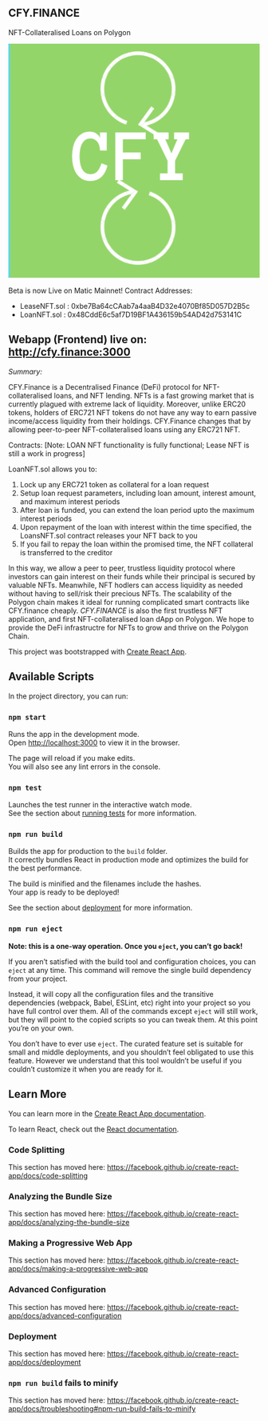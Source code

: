## CFY.FINANCE

NFT-Collateralised Loans on Polygon

![alt text](https://raw.githubusercontent.com/Aranyani01/CFY/main/public/logo512.png)

Beta is now Live on Matic Mainnet! Contract Addresses:

- LeaseNFT.sol : 0xbe7Ba64cCAab7a4aaB4D32e4070Bf85D057D2B5c
- LoanNFT.sol : 0x48CddE6c5af7D19BF1A436159b54AD42d753141C

## Webapp (Frontend) live on: http://cfy.finance:3000

*Summary:*

CFY.Finance is a Decentralised Finance (DeFi) protocol for NFT-collateralised loans, and NFT lending. NFTs is a fast growing market that is currently plagued with extreme lack of liquidity. Moreover, unlike ERC20 tokens, holders of ERC721 NFT tokens do not have any way to earn passive income/access liquidity from their holdings. CFY.Finance changes that by allowing peer-to-peer NFT-collateralised loans using any ERC721 NFT.

Contracts:
[Note: LOAN NFT functionality is fully functional; Lease NFT is still a work in progress]

LoanNFT.sol allows you to:

1. Lock up any ERC721 token as collateral for a loan request
2. Setup loan request parameters, including loan amount, interest amount, and maximum interest periods
3. After loan is funded, you can extend the loan period upto the maximum interest periods
4. Upon repayment of the loan with interest within the time specified, the LoansNFT.sol contract releases your NFT back to you
5. If you fail to repay the loan within the promised time, the NFT collateral is transferred to the creditor

In this way, we allow a peer to peer, trustless liquidity protocol where investors can gain interest on their funds while their principal is secured by valuable NFTs. Meanwhile, NFT hodlers can access liquidity as needed without having to sell/risk their precious NFTs. The scalability of the Polygon chain makes it ideal for running complicated smart contracts like CFY.finance cheaply. *CFY.FINANCE* is also the first trustless NFT application, and first NFT-collateralised loan dApp on Polygon. We hope to provide the DeFi infrastructre for NFTs to grow and thrive on the Polygon Chain.























This project was bootstrapped with [Create React App](https://github.com/facebook/create-react-app).

## Available Scripts

In the project directory, you can run:

### `npm start`

Runs the app in the development mode.<br />
Open [http://localhost:3000](http://localhost:3000) to view it in the browser.

The page will reload if you make edits.<br />
You will also see any lint errors in the console.

### `npm test`

Launches the test runner in the interactive watch mode.<br />
See the section about [running tests](https://facebook.github.io/create-react-app/docs/running-tests) for more information.

### `npm run build`

Builds the app for production to the `build` folder.<br />
It correctly bundles React in production mode and optimizes the build for the best performance.

The build is minified and the filenames include the hashes.<br />
Your app is ready to be deployed!

See the section about [deployment](https://facebook.github.io/create-react-app/docs/deployment) for more information.

### `npm run eject`

**Note: this is a one-way operation. Once you `eject`, you can’t go back!**

If you aren’t satisfied with the build tool and configuration choices, you can `eject` at any time. This command will remove the single build dependency from your project.

Instead, it will copy all the configuration files and the transitive dependencies (webpack, Babel, ESLint, etc) right into your project so you have full control over them. All of the commands except `eject` will still work, but they will point to the copied scripts so you can tweak them. At this point you’re on your own.

You don’t have to ever use `eject`. The curated feature set is suitable for small and middle deployments, and you shouldn’t feel obligated to use this feature. However we understand that this tool wouldn’t be useful if you couldn’t customize it when you are ready for it.

## Learn More

You can learn more in the [Create React App documentation](https://facebook.github.io/create-react-app/docs/getting-started).

To learn React, check out the [React documentation](https://reactjs.org/).

### Code Splitting

This section has moved here: https://facebook.github.io/create-react-app/docs/code-splitting

### Analyzing the Bundle Size

This section has moved here: https://facebook.github.io/create-react-app/docs/analyzing-the-bundle-size

### Making a Progressive Web App

This section has moved here: https://facebook.github.io/create-react-app/docs/making-a-progressive-web-app

### Advanced Configuration

This section has moved here: https://facebook.github.io/create-react-app/docs/advanced-configuration

### Deployment

This section has moved here: https://facebook.github.io/create-react-app/docs/deployment

### `npm run build` fails to minify

This section has moved here: https://facebook.github.io/create-react-app/docs/troubleshooting#npm-run-build-fails-to-minify
